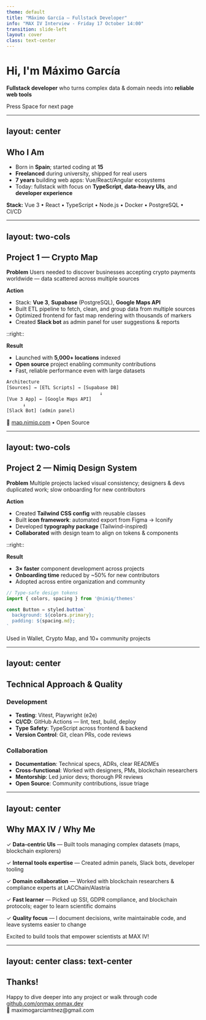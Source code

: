 ```yaml
---
theme: default
title: "Máximo García — Fullstack Developer"
info: "MAX IV Interview - Friday 17 October 14:00"
transition: slide-left
layout: cover
class: text-center
---
```


# Hi, I'm Máximo García

**Fullstack developer** who turns complex data & domain needs into **reliable web tools**

<div class="pt-12">
  <span @click="$slidev.nav.next" class="px-2 py-1 rounded cursor-pointer hover:bg-white hover:bg-opacity-10">
    Press Space for next page <carbon:arrow-right class="inline"/>
  </span>
</div>

---
layout: center
---

## Who I Am

- Born in **Spain**; started coding at **15**
- **Freelanced** during university, shipped for real users
- **7 years** building web apps: Vue/React/Angular ecosystems
- Today: fullstack with focus on **TypeScript**, **data-heavy UIs**, and **developer experience**

<div class="mt-8 text-sm opacity-75">
  <strong>Stack:</strong> Vue 3 • React • TypeScript • Node.js • Docker • PostgreSQL • CI/CD
</div>

---
layout: two-cols
---

## Project 1 — Crypto Map

**Problem**
Users needed to discover businesses accepting crypto payments worldwide — data scattered across multiple sources

**Action**
- Stack: **Vue 3**, **Supabase** (PostgreSQL), **Google Maps API**
- Built ETL pipeline to fetch, clean, and group data from multiple sources
- Optimized frontend for fast map rendering with thousands of markers
- Created **Slack bot** as admin panel for user suggestions & reports

::right::

**Result**
- Launched with **5,000+ locations** indexed
- **Open source** project enabling community contributions
- Fast, reliable performance even with large datasets

```txt
Architecture
[Sources] → [ETL Scripts] → [Supabase DB]
                                  ↓
[Vue 3 App] ← [Google Maps API]
      ↓
[Slack Bot] (admin panel)
```

<div class="text-sm opacity-75 mt-4">
🔗 <a href="https://map.nimiq.com" target="_blank">map.nimiq.com</a> • Open Source
</div>

---
layout: two-cols
---

## Project 2 — Nimiq Design System

**Problem**
Multiple projects lacked visual consistency; designers & devs duplicated work; slow onboarding for new contributors

**Action**
- Created **Tailwind CSS config** with reusable classes
- Built **icon framework**: automated export from Figma → Iconify
- Developed **typography package** (Tailwind-inspired)
- **Collaborated** with design team to align on tokens & components

::right::

**Result**
- **3× faster** component development across projects
- **Onboarding time** reduced by ~50% for new contributors
- Adopted across entire organization and community

```ts
// Type-safe design tokens
import { colors, spacing } from '@nimiq/themes'

const Button = styled.button`
  background: ${colors.primary};
  padding: ${spacing.md};
`
```

<div class="text-sm opacity-75 mt-4">
Used in Wallet, Crypto Map, and 10+ community projects
</div>

---
layout: center
---

## Technical Approach & Quality

<div class="grid grid-cols-2 gap-8 mt-8">
<div>

### Development
- **Testing**: Vitest, Playwright (e2e)
- **CI/CD**: GitHub Actions — lint, test, build, deploy
- **Type Safety**: TypeScript across frontend & backend
- **Version Control**: Git, clean PRs, code reviews

</div>
<div>

### Collaboration
- **Documentation**: Technical specs, ADRs, clear READMEs
- **Cross-functional**: Worked with designers, PMs, blockchain researchers
- **Mentorship**: Led junior devs; thorough PR reviews
- **Open Source**: Community contributions, issue triage

</div>
</div>

---
layout: center
---

## Why MAX IV / Why Me

<div class="text-left mt-8 space-y-4">

✓ **Data-centric UIs** — Built tools managing complex datasets (maps, blockchain explorers)

✓ **Internal tools expertise** — Created admin panels, Slack bots, developer tooling

✓ **Domain collaboration** — Worked with blockchain researchers & compliance experts at LACChain/Alastria

✓ **Fast learner** — Picked up SSI, GDPR compliance, and blockchain protocols; eager to learn scientific domains

✓ **Quality focus** — I document decisions, write maintainable code, and leave systems easier to change

</div>

<div class="mt-8 text-sm opacity-75">
Excited to build tools that empower scientists at MAX IV!
</div>

---
layout: center
class: text-center
---

## Thanks!

<div class="mt-8">
  <div class="text-2xl mb-4">Happy to dive deeper into any project or walk through code</div>

  <div class="flex justify-center gap-8 mt-8">
    <a href="https://github.com/onmax" target="_blank" class="text-lg hover:text-blue-400">
      <carbon:logo-github class="inline text-2xl"/> github.com/onmax
    </a>
    <a href="https://onmax.dev" target="_blank" class="text-lg hover:text-blue-400">
      <carbon:link class="inline text-2xl"/> onmax.dev
    </a>
  </div>
</div>

<div class="mt-12 text-sm opacity-50">
  📧 maximogarciamtnez@gmail.com
</div>